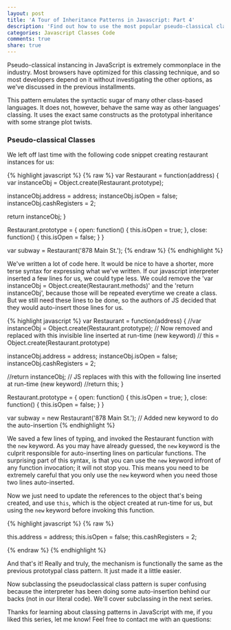 ```yaml
---
layout: post
title: 'A Tour of Inheritance Patterns in Javascript: Part 4'
description: 'Find out how to use the most popular pseudo-classical class pattern in JS'
categories: Javascript Classes Code
comments: true
share: true
---
```


Pseudo-classical instancing in JavaScript is extremely commonplace in the industry. Most browsers have optimized for this classing technique, and so most developers depend on it without investigating the other options, as we've discussed in the previous installments.

This pattern emulates the syntactic sugar of many other class-based languages. It does not, however, behave the same way as other languages' classing. It uses the exact same constructs as the prototypal inheritance with some strange plot twists.

### Pseudo-classical Classes

We left off last time with the following code snippet creating restaurant instances for us:

{% highlight javascript %}
{% raw %}
var Restaurant = function(address) {
  var instanceObj = Object.create(Restaurant.prototype);

  instanceObj.address = address;
  instanceObj.isOpen = false;
  instanceObj.cashRegisters = 2;

  return instanceObj;
}

Restaurant.prototype = {
  open: function() {
    this.isOpen = true;
  },
  close: function() {
    this.isOpen = false;
  }
}

var subway = Restaurant('878 Main St.');
{% endraw %}
{% endhighlight %}

We've written a lot of code here. It would be nice to have a shorter, more terse syntax for expressing what we've written. If our javascript interpreter inserted a few lines for us, we could type less. We could remove the 'var instanceObj = Object.create(Restaurant.methods)' and the 'return instanceObj', because those will be repeated everytime we create a class. But we still need these lines to be done, so the authors of JS decided that they would auto-insert those lines for us.

{% highlight javascript %}
var Restaurant = function(address) {
  //var instanceObj = Object.create(Restaurant.prototype);
  // Now removed and replaced with this invisible line inserted at run-time (new keyword)
  // this = Object.create(Restaurant.prototype)

  instanceObj.address = address;
  instanceObj.isOpen = false;
  instanceObj.cashRegisters = 2;

  //return instanceObj;
  // JS replaces with this with the following line inserted at run-time (new keyword)
  //return this;
}

Restaurant.prototype = {
  open: function() {
    this.isOpen = true;
  },
  close: function() {
    this.isOpen = false;
  }
}

var subway = new Restaurant('878 Main St.'); // Added new keyword to do the auto-insertion
{% endhighlight %}

We saved a few lines of typing, and invoked the Restaurant function with the `new` keyword. As you may have already guessed, the `new` keyword is the culprit responsible for auto-inserting lines on particular functions. The surprising part of this syntax, is that you can use the `new` keyword infront of any function invocation; it will not stop you. This means you need to be extremely careful that you only use the `new` keyword when you need those two lines auto-inserted.

Now we just need to update the references to the object that's being created, and use `this`, which is the object created at run-time for us, but using the `new` keyword before invoking this function.

{% highlight javascript %}
{% raw %}

  this.address = address;
  this.isOpen = false;
  this.cashRegisters = 2;

{% endraw %}
{% endhighlight %}

And that's it! Really and truly, the mechanism is functionally the same as the previous prototypal class pattern. It just made it a little easier.

Now subclassing the pseudoclassical class pattern is super confusing because the interpreter has been doing some auto-insertion behind our backs (not in our literal code). We'll cover subclassing in the next series.

Thanks for learning about classing patterns in JavaScript with me, if you liked this series, let me know! Feel free to contact me with an questions:

